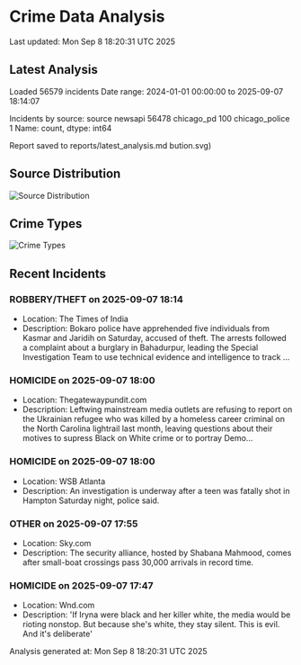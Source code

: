 # Crime Data Analysis
Last updated: Mon Sep  8 18:20:31 UTC 2025

## Latest Analysis

Loaded 56579 incidents
Date range: 2024-01-01 00:00:00 to 2025-09-07 18:14:07

Incidents by source:
source
newsapi           56478
chicago_pd          100
chicago_police        1
Name: count, dtype: int64

Report saved to reports/latest_analysis.md
bution.svg)

## Source Distribution
![Source Distribution](images/source_distribution.svg)

## Crime Types
![Crime Types](images/crime_types.svg)

## Recent Incidents

### ROBBERY/THEFT on 2025-09-07 18:14
- Location: The Times of India
- Description: Bokaro police have apprehended five individuals from Kasmar and Jaridih on Saturday, accused of theft. The arrests followed a complaint about a burglary in Bahadurpur, leading the Special Investigation Team to use technical evidence and intelligence to track …


### HOMICIDE on 2025-09-07 18:00
- Location: Thegatewaypundit.com
- Description: Leftwing mainstream media outlets are refusing to report on the Ukrainian refugee who was killed by a homeless career criminal on the North Carolina lightrail last month, leaving questions about their motives to supress Black on White crime or to portray Demo…


### HOMICIDE on 2025-09-07 18:00
- Location: WSB Atlanta
- Description: An investigation is underway after a teen was fatally shot in Hampton Saturday night, police said.


### OTHER on 2025-09-07 17:55
- Location: Sky.com
- Description: The security alliance, hosted by Shabana Mahmood,  comes after small-boat crossings pass 30,000 arrivals in record time.


### HOMICIDE on 2025-09-07 17:47
- Location: Wnd.com
- Description: 'If Iryna were black and her killer white, the media would be rioting nonstop. But because she's white, they stay silent. This is evil. And it's deliberate'

Analysis generated at: Mon Sep  8 18:20:31 UTC 2025
